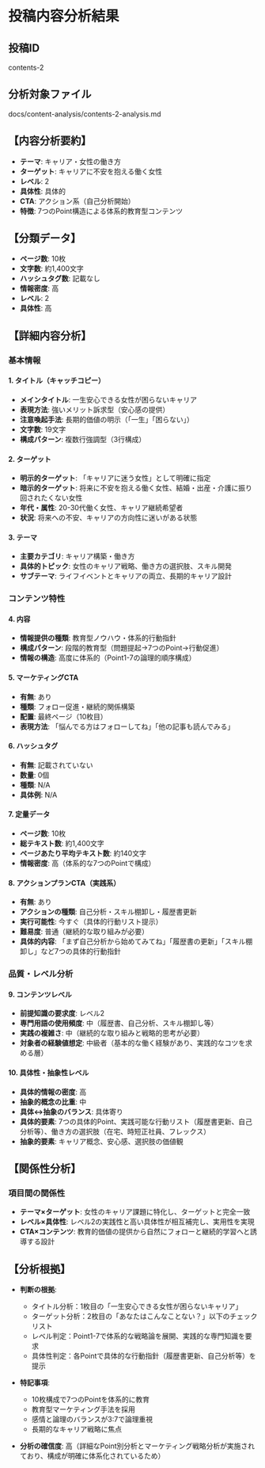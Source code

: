 # 投稿内容分析結果

## 投稿ID
contents-2

## 分析対象ファイル
docs/content-analysis/contents-2-analysis.md

## 【内容分析要約】
- **テーマ**: キャリア・女性の働き方
- **ターゲット**: キャリアに不安を抱える働く女性
- **レベル**: 2
- **具体性**: 具体的
- **CTA**: アクション系（自己分析開始）
- **特徴**: 7つのPoint構造による体系的教育型コンテンツ

## 【分類データ】
- **ページ数**: 10枚
- **文字数**: 約1,400文字
- **ハッシュタグ数**: 記載なし
- **情報密度**: 高
- **レベル**: 2
- **具体性**: 高

## 【詳細内容分析】

### 基本情報

#### 1. タイトル（キャッチコピー）
- **メインタイトル**: 一生安心できる女性が困らないキャリア
- **表現方法**: 強いメリット訴求型（安心感の提供）
- **注意喚起手法**: 長期的価値の明示（「一生」「困らない」）
- **文字数**: 19文字
- **構成パターン**: 複数行強調型（3行構成）

#### 2. ターゲット
- **明示的ターゲット**: 「キャリアに迷う女性」として明確に指定
- **暗示的ターゲット**: 将来に不安を抱える働く女性、結婚・出産・介護に振り回されたくない女性
- **年代・属性**: 20-30代働く女性、キャリア継続希望者
- **状況**: 将来への不安、キャリアの方向性に迷いがある状態

#### 3. テーマ
- **主要カテゴリ**: キャリア構築・働き方
- **具体的トピック**: 女性のキャリア戦略、働き方の選択肢、スキル開発
- **サブテーマ**: ライフイベントとキャリアの両立、長期的キャリア設計

### コンテンツ特性

#### 4. 内容
- **情報提供の種類**: 教育型ノウハウ・体系的行動指針
- **構成パターン**: 段階的教育型（問題提起→7つのPoint→行動促進）
- **情報の構造**: 高度に体系的（Point1-7の論理的順序構成）

#### 5. マーケティングCTA
- **有無**: あり
- **種類**: フォロー促進・継続的関係構築
- **配置**: 最終ページ（10枚目）
- **表現方法**: 「悩んでる方はフォローしてね」「他の記事も読んでみる」

#### 6. ハッシュタグ
- **有無**: 記載されていない
- **数量**: 0個
- **種類**: N/A
- **具体例**: N/A

#### 7. 定量データ
- **ページ数**: 10枚
- **総テキスト数**: 約1,400文字
- **ページあたり平均テキスト数**: 約140文字
- **情報密度**: 高（体系的な7つのPointで構成）

#### 8. アクションプランCTA（実践系）
- **有無**: あり
- **アクションの種類**: 自己分析・スキル棚卸し・履歴書更新
- **実行可能性**: 今すぐ（具体的行動リスト提示）
- **難易度**: 普通（継続的な取り組みが必要）
- **具体的内容**: 「まず自己分析から始めてみてね」「履歴書の更新」「スキル棚卸し」など7つの具体的行動指針

### 品質・レベル分析

#### 9. コンテンツレベル
- **前提知識の要求度**: レベル2
- **専門用語の使用頻度**: 中（履歴書、自己分析、スキル棚卸し等）
- **実践の複雑さ**: 中（継続的な取り組みと戦略的思考が必要）
- **対象者の経験値想定**: 中級者（基本的な働く経験があり、実践的なコツを求める層）

#### 10. 具体性・抽象性レベル
- **具体的情報の密度**: 高
- **抽象的概念の比重**: 中
- **具体↔抽象のバランス**: 具体寄り
- **具体的要素**: 7つの具体的Point、実践可能な行動リスト（履歴書更新、自己分析等）、働き方の選択肢（在宅、時短正社員、フレックス）
- **抽象的要素**: キャリア概念、安心感、選択肢の価値観

## 【関係性分析】

### 項目間の関係性
- **テーマ×ターゲット**: 女性のキャリア課題に特化し、ターゲットと完全一致
- **レベル×具体性**: レベル2の実践性と高い具体性が相互補完し、実用性を実現
- **CTA×コンテンツ**: 教育的価値の提供から自然にフォローと継続的学習へと誘導する設計

## 【分析根拠】

- **判断の根拠**: 
  - タイトル分析：1枚目の「一生安心できる女性が困らないキャリア」
  - ターゲット分析：2枚目の「あなたはこんなことない？」以下のチェックリスト
  - レベル判定：Point1-7で体系的な戦略論を展開、実践的な専門知識を要求
  - 具体性判定：各Pointで具体的な行動指針（履歴書更新、自己分析等）を提示

- **特記事項**: 
  - 10枚構成で7つのPointを体系的に教育
  - 教育型マーケティング手法を採用
  - 感情と論理のバランスが3:7で論理重視
  - 長期的なキャリア戦略に焦点

- **分析の確信度**: 高（詳細なPoint別分析とマーケティング戦略分析が実施されており、構成が明確に体系化されているため）